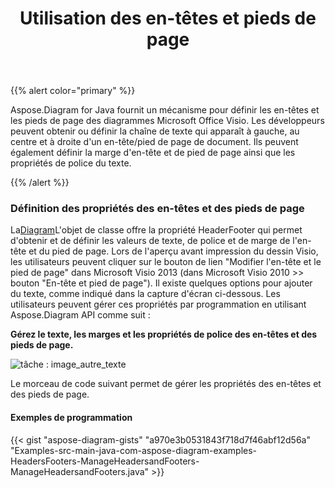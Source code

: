 ﻿---
title: Utilisation des en-têtes et pieds de page
type: docs
weight: 150
url: /fr/java/working-with-headers-and-footers/
---
{{% alert color="primary" %}} 

Aspose.Diagram for Java fournit un mécanisme pour définir les en-têtes et les pieds de page des diagrammes Microsoft Office Visio. Les développeurs peuvent obtenir ou définir la chaîne de texte qui apparaît à gauche, au centre et à droite d'un en-tête/pied de page de document. Ils peuvent également définir la marge d'en-tête et de pied de page ainsi que les propriétés de police du texte.

{{% /alert %}} 
### **Définition des propriétés des en-têtes et des pieds de page**
 La[Diagram](https://reference.aspose.com/diagram/java/com.aspose.diagram/diagram)L'objet de classe offre la propriété HeaderFooter qui permet d'obtenir et de définir les valeurs de texte, de police et de marge de l'en-tête et du pied de page. Lors de l'aperçu avant impression du dessin Visio, les utilisateurs peuvent cliquer sur le bouton de lien "Modifier l'en-tête et le pied de page" dans Microsoft Visio 2013 (dans Microsoft Visio 2010 >> bouton "En-tête et pied de page"). Il existe quelques options pour ajouter du texte, comme indiqué dans la capture d'écran ci-dessous. Les utilisateurs peuvent gérer ces propriétés par programmation en utilisant Aspose.Diagram API comme suit :

**Gérez le texte, les marges et les propriétés de police des en-têtes et des pieds de page.** 

![tâche : image_autre_texte](working-with-headers-and-footers_1.png)

Le morceau de code suivant permet de gérer les propriétés des en-têtes et des pieds de page.
#### **Exemples de programmation**
{{< gist "aspose-diagram-gists" "a970e3b0531843f718d7f46abf12d56a" "Examples-src-main-java-com-aspose-diagram-examples-HeadersFooters-ManageHeadersandFooters-ManageHeadersandFooters.java" >}}
